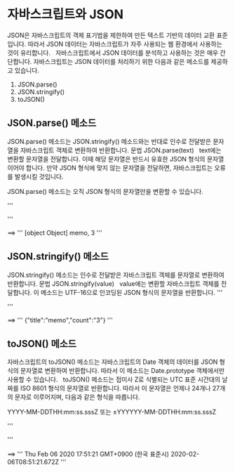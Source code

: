 # 자바스크립트와 JSON
JSON은 자바스크립트의 객체 표기법을 제한하여 만든 텍스트 기반의 데이터 교환 표준입니다.
따라서 JSON 데이터는 자바스크립트가 자주 사용되는 웹 환경에서 사용하는 것이 유리합니다.
 
자바스크립트에서 JSON 데이터를 분석하고 사용하는 것은 매우 간단합니다.
자바스크립트는 JSON 데이터를 처리하기 위한 다음과 같은 메소드를 제공하고 있습니다.
 
1. JSON.parse()
2. JSON.stringify()
3. toJSON()


## JSON.parse() 메소드
JSON.parse() 메소드는 JSON.stringify() 메소드와는 반대로 인수로 전달받은 문자열을 자바스크립트 객체로 변환하여 반환합니다.
문법
JSON.parse(text)
 
text에는 변환할 문자열을 전달합니다.
이때 해당 문자열은 반드시 유효한 JSON 형식의 문자열이어야 합니다.
만약 JSON 형식에 맞지 않는 문자열을 전달하면, 자바스크립트는 오류를 발생시킬 것입니다.

JSON.parse() 메소드는 오직 JSON 형식의 문자열만을 변환할 수 있습니다.

'''
<script>
		// JSON 형식의 문자열
		var data = '{"title": "memo", "count": 3}';
		
		var obj = JSON.parse(data);	// JSON 형식의 문자열을 자바스크립트 객체로 변환함.
		document.getElementById("json").innerHTML = obj + "<br>";
		document.getElementById("json").innerHTML += obj.title + ", " + obj.count;
	</script>
'''

==>
'''
[object Object]
memo, 3
'''




## JSON.stringify() 메소드
JSON.stringify() 메소드는 인수로 전달받은 자바스크립트 객체를 문자열로 변환하여 반환합니다.
문법
JSON.stringify(value)
 
value에는 변환할 자바스크립트 객체를 전달합니다.
이 메소드는 UTF-16으로 인코딩된 JSON 형식의 문자열을 반환합니다.
'''
<script>
		var data = {title: "memo", count: 3};	// 자바스크립트 객체
		
		var obj = JSON.stringify(data);	// 자바스크립트 객체를 문자열로 변환함.
		document.getElementById("json").innerHTML = obj;
</script>
'''


==>
'''
{"title":"memo","count":"3"}
'''




## toJSON() 메소드
자바스크립트의 toJSON() 메소드는 자바스크립트의 Date 객체의 데이터를 JSON 형식의 문자열로 변환하여 반환합니다.
따라서 이 메소드는 Date.prototype 객체에서만 사용할 수 있습니다.
 
toJSON() 메소드는 접미사 Z로 식별되는 UTC 표준 시간대의 날짜를 ISO 8601 형식의 문자열로 반환합니다.
따라서 이 문자열은 언제나 24개나 27개의 문자로 이루어지며, 다음과 같은 형식을 따릅니다.

YYYY-MM-DDTHH:mm:ss.sssZ
또는
±YYYYYY-MM-DDTHH:mm:ss.sssZ

'''
<script>
		var date = new Date();		// 자바스크립트 Date 객체
		var str = date.toJSON();	// Date 객체를 JSON 형식의 문자열로 변환함.

		document.getElementById("json").innerHTML = date + "<br>";
		document.getElementById("json").innerHTML += str;
</script>
'''


==>
'''
Thu Feb 06 2020 17:51:21 GMT+0900 (한국 표준시)
2020-02-06T08:51:21.672Z
'''

